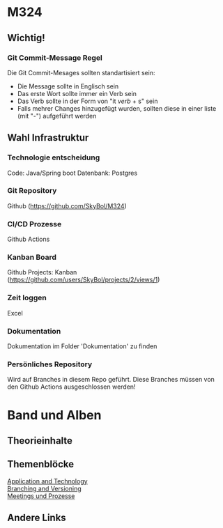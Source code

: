 # M324

## Wichtig!

### Git Commit-Message Regel

Die Git Commit-Mesages sollten standartisiert sein:

- Die Message sollte in Englisch sein
- Das erste Wort sollte immer ein Verb sein
- Das Verb sollte in der Form von "it _verb_ + s" sein
- Falls mehrer Changes hinzugefügt wurden, sollten diese in einer liste (mit "-") aufgeführt werden

## Wahl Infrastruktur

### Technologie entscheidung

Code: Java/Spring boot
Datenbank: Postgres

### Git Repository

Github
(https://github.com/SkyBol/M324)

### CI/CD Prozesse

Github Actions

### Kanban Board

Github Projects: Kanban
(https://github.com/users/SkyBol/projects/2/views/1)

### Zeit loggen

Excel

### Dokumentation

Dokumentation im Folder 'Dokumentation' zu finden

### Persönliches Repository

Wird auf Branches in diesem Repo geführt. Diese Branches müssen von den Github Actions ausgeschlossen werden!

# Band und Alben

## Theorieinhalte

## Themenblöcke

[Application and Technology](Dokumentation/Application-Technology.md) <br>
[Branching and Versioning](Dokumentation/Branching-Versioning.md) <br>
[Meetings und Prozesse](Dokumentation/Meetings-Prozesse.md) <br>

## Andere Links
